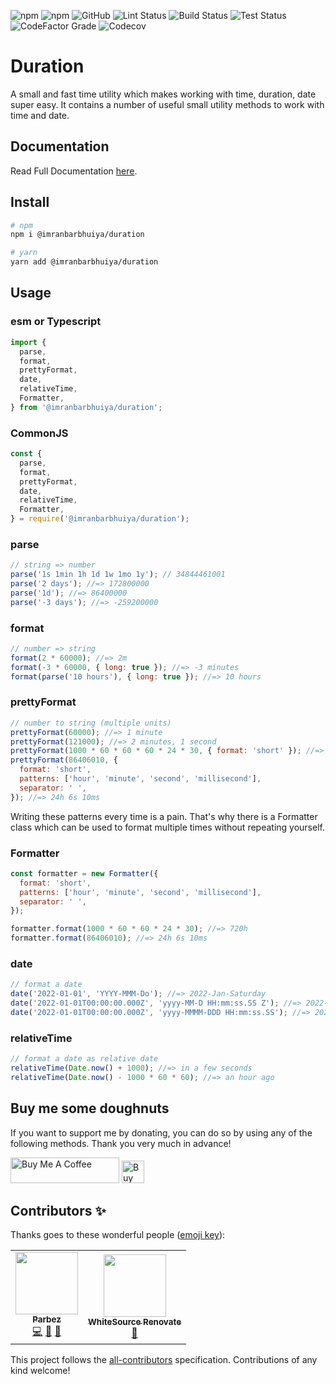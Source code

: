 ![npm](https://img.shields.io/npm/v/@imranbarbhuiya/duration?style=for-the-badge)
![npm](https://img.shields.io/npm/dw/@imranbarbhuiya/duration?style=for-the-badge)
![GitHub](https://img.shields.io/github/license/imranbarbhuiya/duration?style=for-the-badge)
![Lint Status](https://img.shields.io/github/workflow/status/imranbarbhuiya/duration/Lint/main?label=Lint&logo=eslint&style=for-the-badge)
![Build Status](https://img.shields.io/github/workflow/status/imranbarbhuiya/duration/Build/main?label=Build&style=for-the-badge&logo=TypeScript)
![Test Status](https://img.shields.io/github/workflow/status/imranbarbhuiya/duration/Test/main?label=Test&style=for-the-badge&logo=Jest)
![CodeFactor Grade](https://img.shields.io/codefactor/grade/github/imranbarbhuiya/duration?logo=codefactor&style=for-the-badge)
![Codecov](https://img.shields.io/codecov/c/github/imranbarbhuiya/duration?logo=codecov&style=for-the-badge&token=4EAW3WK5QV)

# Duration

A small and fast time utility which makes working with time, duration, date super easy. It contains a number of useful small utility methods to work with time and date.

## Documentation

Read Full Documentation [here](https://duration.js.org/).

## Install

```bash
# npm
npm i @imranbarbhuiya/duration

# yarn
yarn add @imranbarbhuiya/duration

```

## Usage

### esm or Typescript

```ts
import {
  parse,
  format,
  prettyFormat,
  date,
  relativeTime,
  Formatter,
} from '@imranbarbhuiya/duration';
```

### CommonJS

```js
const {
  parse,
  format,
  prettyFormat,
  date,
  relativeTime,
  Formatter,
} = require('@imranbarbhuiya/duration');
```

### parse

```js
// string => number
parse('1s 1min 1h 1d 1w 1mo 1y'); // 34844461001
parse('2 days'); //=> 172800000
parse('1d'); //=> 86400000
parse('-3 days'); //=> -259200000
```

### format

```js
// number => string
format(2 * 60000); //=> 2m
format(-3 * 60000, { long: true }); //=> -3 minutes
format(parse('10 hours'), { long: true }); //=> 10 hours
```

### prettyFormat

```js
// number to string (multiple units)
prettyFormat(60000); //=> 1 minute
prettyFormat(121000); //=> 2 minutes, 1 second
prettyFormat(1000 * 60 * 60 * 60 * 24 * 30, { format: 'short' }); //=> 1mo
prettyFormat(86406010, {
  format: 'short',
  patterns: ['hour', 'minute', 'second', 'millisecond'],
  separator: ' ',
}); //=> 24h 6s 10ms
```

Writing these patterns every time is a pain. That's why there is a Formatter class which can be used to format multiple times without repeating yourself.

### Formatter

```js
const formatter = new Formatter({
  format: 'short',
  patterns: ['hour', 'minute', 'second', 'millisecond'],
  separator: ' ',
});

formatter.format(1000 * 60 * 60 * 24 * 30); //=> 720h
formatter.format(86406010); //=> 24h 6s 10ms
```

### date

```js
// format a date
date('2022-01-01', 'YYYY-MMM-Do'); //=> 2022-Jan-Saturday
date('2022-01-01T00:00:00.000Z', 'yyyy-MM-D HH:mm:ss.SS Z'); //=> 2022-01-1 00:00:00.00 0
date('2022-01-01T00:00:00.000Z', 'yyyy-MMMM-DDD HH:mm:ss.SS'); //=> 2022-January-Sat 00:00:00.00
```

### relativeTime

```js
// format a date as relative date
relativeTime(Date.now() + 1000); //=> in a few seconds
relativeTime(Date.now() - 1000 * 60 * 60); //=> an hour ago
```

## Buy me some doughnuts

If you want to support me by donating, you can do so by using any of the following methods. Thank you very much in advance!

<a href="https://www.buymeacoffee.com/parbez" target="_blank"><img src="https://cdn.buymeacoffee.com/buttons/default-orange.png" alt="Buy Me A Coffee" height="41" width="174"></a>
<a href='https://ko-fi.com/Y8Y1CBIJH' target='_blank'><img height='36' style='border:0px;height:36px;' src='https://cdn.ko-fi.com/cdn/kofi4.png?v=3' border='0' alt='Buy Me a Coffee at ko-fi.com' /></a>

## Contributors ✨

Thanks goes to these wonderful people ([emoji key](https://allcontributors.org/docs/en/emoji-key)):

<!-- ALL-CONTRIBUTORS-LIST:START - Do not remove or modify this section -->
<!-- prettier-ignore-start -->
<!-- markdownlint-disable -->
<table>
  <tr>
    <td align="center"><a href="https://github.com/imranbarbhuiya"><img src="https://avatars.githubusercontent.com/u/74945038?v=4?s=100" width="100px;" alt=""/><br /><sub><b>Parbez</b></sub></a><br /><a href="https://github.com/imranbarbhuiya/duration/commits?author=imranbarbhuiya" title="Code">💻</a> <a href="#maintenance-imranbarbhuiya" title="Maintenance">🚧</a> <a href="#ideas-imranbarbhuiya" title="Ideas, Planning, & Feedback">🤔</a></td>
    <td align="center"><a href="https://renovate.whitesourcesoftware.com"><img src="https://avatars.githubusercontent.com/u/25180681?v=4?s=100" width="100px;" alt=""/><br /><sub><b>WhiteSource Renovate</b></sub></a><br /><a href="#maintenance-renovate-bot" title="Maintenance">🚧</a></td>
  </tr>
</table>

<!-- markdownlint-restore -->
<!-- prettier-ignore-end -->

<!-- ALL-CONTRIBUTORS-LIST:END -->

This project follows the [all-contributors](https://github.com/all-contributors/all-contributors) specification. Contributions of any kind welcome!
